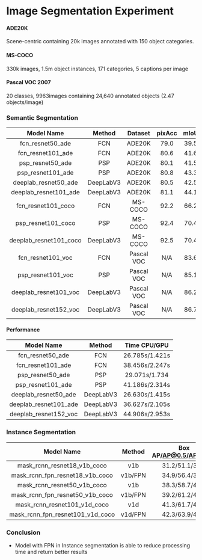 # Image Segmentation Experiment

#### ADE20K

Scene-centric containing 20k images annotated with 150 object categories.

#### MS-COCO

330k images, 1.5m object instances, 171 categories, 5 captions per image

#### Pascal VOC 2007

20 classes, 9963images containing 24,640 annotated objects (2.47 objects/image)

### Semantic Segmentation

|       Model Name       |  Method   |  Dataset   | pixAcc | mIoU |
| :--------------------: | :-------: | :--------: | :----: | :--: |
|    fcn_resnet50_ade    |    FCN    |   ADE20K   |  79.0  | 39.5 |
|   fcn_resnet101_ade    |    FCN    |   ADE20K   |  80.6  | 41.6 |
|    psp_resnet50_ade    |    PSP    |   ADE20K   |  80.1  | 41.5 |
|   psp_resnet101_ade    |    PSP    |   ADE20K   |  80.8  | 43.3 |
|  deeplab_resnet50_ade  | DeepLabV3 |   ADE20K   |  80.5  | 42.5 |
| deeplab_resnet101_ade  | DeepLabV3 |   ADE20K   |  81.1  | 44.1 |
|   fcn_resnet101_coco   |    FCN    |  MS-COCO   |  92.2  | 66.2 |
|   psp_resnet101_coco   |    PSP    |  MS-COCO   |  92.4  | 70.4 |
| deeplab_resnet101_coco | DeepLabV3 |  MS-COCO   |  92.5  | 70.4 |
|   fcn_resnet101_voc    |    FCN    | Pascal VOC |  N/A   | 83.6 |
|   psp_resnet101_voc    |    PSP    | Pascal VOC |  N/A   | 85.1 |
| deeplab_resnet101_voc  | DeepLabV3 | Pascal VOC |  N/A   | 86.2 |
| deeplab_resnet152_voc  | DeepLabV3 | Pascal VOC |  N/A   | 86.7 |

#### Performance

|      Model Name       |  Method   |  Time CPU/GPU  |
| :-------------------: | :-------: | :------------: |
|   fcn_resnet50_ade    |    FCN    | 26.785s/1.421s |
|   fcn_resnet101_ade   |    FCN    | 38.456s/2.247s |
|   psp_resnet50_ade    |    PSP    | 29.071s/1.734  |
|   psp_resnet101_ade   |    PSP    | 41.186s/2.314s |
| deeplab_resnet50_ade  | DeepLabV3 | 26.630s/1.415s |
| deeplab_resnet101_ade | DeepLabV3 | 36.627s/2.105s |
| deeplab_resnet152_voc | DeepLabV3 | 44.906s/2.953s |



### Instance Segmentation

|            Model Name            | Method  | Box AP/AP@0.5/AP@0.75 | Seg AP/AP@0.5/AP@0.75 |  Time CPU/GPU  |
| :------------------------------: | :-----: | :-------------------: | :-------------------: | :------------: |
|   mask_rcnn_resnet18_v1b_coco    |   v1b   |    31.2/51.1/33.1     |    28.4/48.1/29.8     | 24.259s/0.794s |
| mask_rcnn_fpn_resnet18_v1b_coco  | v1b/FPN |    34.9/56.4/37.4     |    30.4/52.2/31.4     | 9.139s/0.435s  |
|   mask_rcnn_resnet50_v1b_coco    |   v1b   |    38.3/58.7/41.4     |    33.1/54.8/35.0     | 61.053s/2.877s |
| mask_rcnn_fpn_resnet50_v1b_coco  | v1b/FPN |    39.2/61.2/42.2     |    35.4/57.5/37.3     | 30.237s/1.853s |
|   mask_rcnn_resnet101_v1d_coco   |   v1d   |    41.3/61.7/44.4     |    35.2/57.8/36.9     | 65.629s/2.887s |
| mask_rcnn_fpn_resnet101_v1d_coco | v1d/FPN |    42.3/63.9/46.2     |    37.7/60.5/40.0     | 31.425s/2.039s |



### Conclusion

- Model with FPN in Instance segmentation is able to reduce processing time and return better results